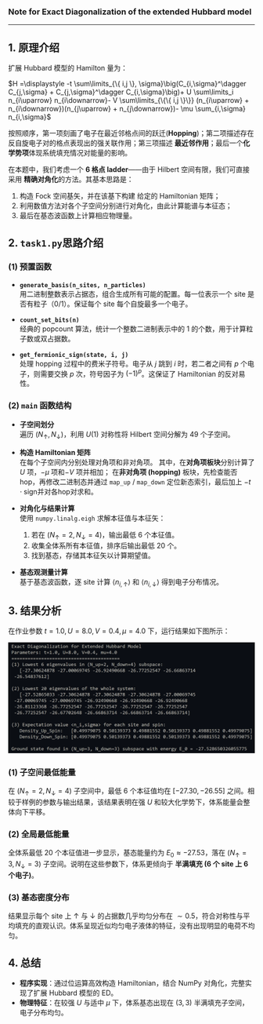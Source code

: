
### Note for Exact Diagonalization of the extended Hubbard model

---
## 1. 原理介绍

扩展 Hubbard 模型的 Hamilton 量为：

$H =\displaystyle -t \sum\limits_{\{ i,j \}, \sigma}\big(C_{i,\sigma}^\dagger C_{j,\sigma} + C_{j,\sigma}^\dagger C_{i,\sigma}\big)+ U \sum\limits_i n_{i\uparrow} n_{i\downarrow}- V \sum\limits_{\{\{ i,j \}\}} (n_{i\uparrow} + n_{i\downarrow})(n_{j\uparrow} + n_{j\downarrow})- \mu \sum_{i,\sigma} n_{i,\sigma}$

按照顺序，第一项刻画了电子在最近邻格点间的跃迁(**Hopping**)；第二项描述存在反自旋电子对的格点表现出的强关联作用；第三项描述 **最近邻作用**；最后一个**化学势项**体现系统填充情况对能量的影响。  

在本题中，我们考虑一个 **6 格点 ladder**——由于 Hilbert 空间有限，我们可直接采用 **精确对角化**的方法。其基本思路是：  
1. 构造 Fock 空间基矢，并在该基下构建 给定的 Hamiltonian 矩阵；  
2. 利用数值方法对各个子空间分别进行对角化，由此计算能谱与本征态；
3. 最后在基态波函数上计算相应物理量。  

## 2. `task1.py`思路介绍

### (1) 预置函数

- **`generate_basis(n_sites, n_particles)`**  
  用二进制整数表示占据态，组合生成所有可能的配置。每一位表示一个 site 是否有粒子（0/1）。保证每个 site 每个自旋最多一个电子。  

- **`count_set_bits(n)`**  
  经典的 popcount 算法，统计一个整数二进制表示中的 1 的个数，用于计算粒子数或双占据数。  

- **`get_fermionic_sign(state, i, j)`**  
  处理 hopping 过程中的费米子符号。电子从 $j$ 跳到 $i$ 时，若二者之间有 $p$ 个电子，则需要交换 $p$ 次，符号因子为 $(-1)^p$。这保证了 Hamiltonian 的反对易性。  

### (2) `main` 函数结构

- **子空间划分**  
  遍历 $(N_\uparrow, N_\downarrow)$，利用 $U(1)$ 对称性将 Hilbert 空间分解为 49 个子空间。  

- **构造 Hamiltonian 矩阵**  
  在每个子空间内分别处理对角项和非对角项。
  其中，在**对角项板块**分别计算了$U$ 项，$-\mu$ 项和$-V$ 项并相加；
  在**非对角项 (hopping)** 板块，先检查能否 hop，再修改二进制态并通过 `map_up` / `map_down` 定位新态索引，最后加上 $-t \cdot \text{sign}$并对各hop对求和。  

- **对角化与结果计算**  
  使用 `numpy.linalg.eigh` 求解本征值与本征矢：  
  1. 若在 $(N_\uparrow=2,N_\downarrow=4)$，输出最低 6 个本征值。  
  2. 收集全体系所有本征值，排序后输出最低 20 个。  
  3. 找到基态，存储其本征矢以计算期望值。  

- **基态观测量计算**  
  基于基态波函数，逐 site 计算 $\langle n_{i,\uparrow}\rangle$ 和 $\langle n_{i,\downarrow}\rangle$ 得到电子分布情况。  

## 3. 结果分析

在作业参数 $t=1.0, U=8.0, V=0.4, \mu=4.0$ 下，运行结果如下图所示：  

![运行结果](task1_results.png)

### (1) 子空间最低能量  
在 $(N_\uparrow=2,N_\downarrow=4)$ 子空间中，最低 6 个本征值均在 $[-27.30, -26.55]$ 之间。相较于样例的参数与输出结果，该结果表明在强 $U$ 和较大化学势下，体系能量会整体向下平移。  

### (2) 全局最低能量  
全体系最低 20 个本征值进一步显示，基态能量约为 $E_0 \approx -27.53$，落在 $(N_\uparrow=3,N_\downarrow=3)$ 子空间。说明在这些参数下，体系更倾向于 **半满填充 (6 个 site 上 6 个电子)**。  

### (3) 基态密度分布  
结果显示每个 site 上 $\uparrow$ 与 $\downarrow$ 的占据数几乎均匀分布在 $\sim 0.5$，符合对称性与平均填充的直观认识。体系呈现近似均匀电子液体的特征，没有出现明显的电荷不均匀。  

## 4. 总结

- **程序实现**：通过位运算高效构造 Hamiltonian，结合 NumPy 对角化，完整实现了扩展 Hubbard 模型的 ED。  
- **物理特征**：在较强 $U$ 与适中 $\mu$ 下，体系基态出现在 $(3,3)$ 半满填充子空间，电子分布均匀。 

